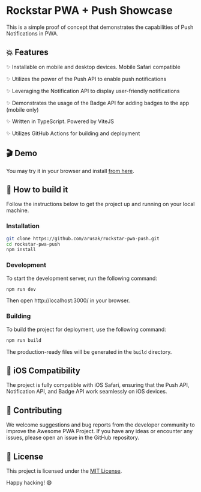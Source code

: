 # Rockstar PWA + Push Showcase

This is a simple proof of concept that demonstrates the capabilities of Push Notifications in PWA.

## 💥 Features

✨ Installable on mobile and desktop devices. Mobile Safari compatible

✨ Utilizes the power of the Push API to enable push notifications

✨ Leveraging the Notification API to display user-friendly notifications

✨ Demonstrates the usage of the Badge API for adding badges to the app (mobile only)

✨ Written in TypeScript. Powered by ViteJS

✨ Utilizes GitHub Actions for building and deployment

## 🎬 Demo

You may try it in your browser and install [from here](https://arusak.github.io/rockstar-pwa-push/).

## 🚀 How to build it

Follow the instructions below to get the project up and running on your local machine.

### Installation

```bash
git clone https://github.com/arusak/rockstar-pwa-push.git
cd rockstar-pwa-push
npm install
```

### Development

To start the development server, run the following command:

```bash
npm run dev
```

Then open http://localhost:3000/ in your browser.

### Building

To build the project for deployment, use the following command:

```bash
npm run build
```

The production-ready files will be generated in the `build` directory.

## 📱 iOS Compatibility

The project is fully compatible with iOS Safari, ensuring that the Push API, Notification API, and Badge API work seamlessly on iOS devices.

## 🙌 Contributing

We welcome suggestions and bug reports from the developer community to improve the Awesome PWA Project. If you have any ideas or encounter any issues, please open an issue in the GitHub repository.

## 📄 License

This project is licensed under the [MIT License](LICENSE).

Happy hacking! 😄
